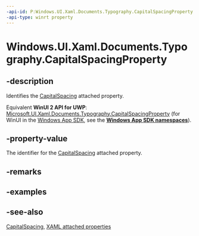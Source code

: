 ```yaml
---
-api-id: P:Windows.UI.Xaml.Documents.Typography.CapitalSpacingProperty
-api-type: winrt property
---
```


<!-- Property syntax
public Windows.UI.Xaml.DependencyProperty CapitalSpacingProperty { get; }
-->

# Windows.UI.Xaml.Documents.Typography.CapitalSpacingProperty

## -description
Identifies the [CapitalSpacing](typography_capitalspacing.md) attached property.

Equivalent **WinUI 2 API for UWP**: [Microsoft.UI.Xaml.Documents.Typography.CapitalSpacingProperty](/windows/winui/api/microsoft.ui.xaml.documents.typography.capitalspacingproperty) (for WinUI in the [Windows App SDK](/windows/apps/windows-app-sdk/), see the **[Windows App SDK namespaces](/windows/windows-app-sdk/api/winrt/)**).

## -property-value
The identifier for the [CapitalSpacing](typography_capitalspacing.md) attached property.

## -remarks

## -examples

## -see-also

[CapitalSpacing](typography_capitalspacing.md), [XAML attached properties](/windows/uwp/xaml-platform/attached-properties-overview)
